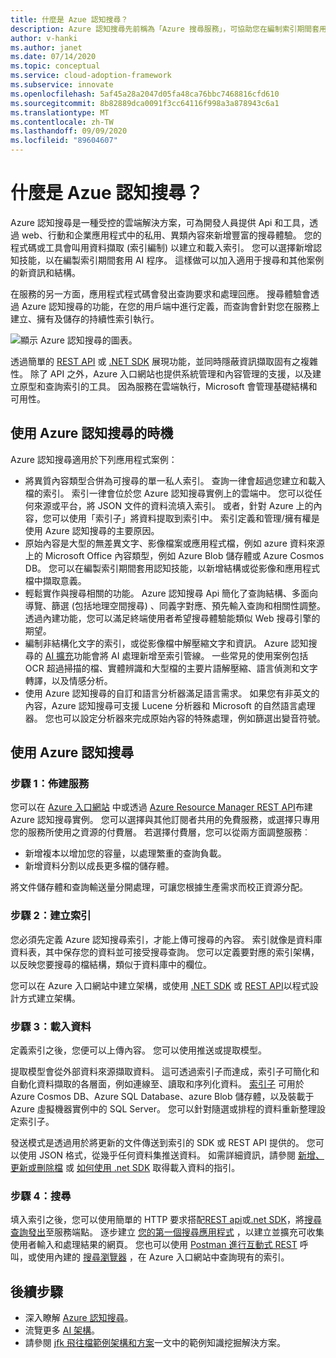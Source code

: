 ```yaml
---
title: 什麼是 Azue 認知搜尋？
description: Azure 認知搜尋先前稱為「Azure 搜尋服務」，可協助您在編制索引期間套用 AI 流程。
author: v-hanki
ms.author: janet
ms.date: 07/14/2020
ms.topic: conceptual
ms.service: cloud-adoption-framework
ms.subservice: innovate
ms.openlocfilehash: 5af45a28a2047d05fa48ca76bbc7468816cfd610
ms.sourcegitcommit: 8b82889dca0091f3cc64116f998a3a878943c6a1
ms.translationtype: MT
ms.contentlocale: zh-TW
ms.lasthandoff: 09/09/2020
ms.locfileid: "89604607"
---
```

<!-- cSpell:ignore Lucene -->

<!-- docutune:casing "JFK Files" -->
<!-- docutune:ignore "Azure Search" -->

# <a name="what-is-azure-cognitive-search"></a>什麼是 Azue 認知搜尋？

Azure 認知搜尋是一種受控的雲端解決方案，可為開發人員提供 Api 和工具，透過 web、行動和企業應用程式中的私用、異類內容來新增豐富的搜尋體驗。 您的程式碼或工具會叫用資料擷取 (索引編制) 以建立和載入索引。 您可以選擇新增認知技能，以在編製索引期間套用 AI 程序。 這樣做可以加入適用于搜尋和其他案例的新資訊和結構。

在服務的另一方面，應用程式程式碼會發出查詢要求和處理回應。 搜尋體驗會透過 Azure 認知搜尋的功能，在您的用戶端中進行定義，而查詢會針對您在服務上建立、擁有及儲存的持續性索引執行。

![顯示 Azure 認知搜尋的圖表。](../../_images/ai-cognitive-search.png)

透過簡單的 [REST API](/rest/api/searchservice/) 或 [.NET SDK](/azure/search/search-howto-dotnet-sdk) 展現功能，並同時隱蔽資訊擷取固有之複雜性。 除了 API 之外，Azure 入口網站也提供系統管理和內容管理的支援，以及建立原型和查詢索引的工具。 因為服務在雲端執行，Microsoft 會管理基礎結構和可用性。

## <a name="when-to-use-azure-cognitive-search"></a>使用 Azure 認知搜尋的時機

Azure 認知搜尋適用於下列應用程式案例：

- 將異質內容類型合併為可搜尋的單一私人索引。 查詢一律會超過您建立和載入檔的索引。 索引一律會位於您 Azure 認知搜尋實例上的雲端中。 您可以從任何來源或平台，將 JSON 文件的資料流填入索引。 或者，針對 Azure 上的內容，您可以使用「索引子」將資料提取到索引中。 索引定義和管理/擁有權是使用 Azure 認知搜尋的主要原因。
- 原始內容是大型的無差異文字、影像檔案或應用程式檔，例如 azure 資料來源上的 Microsoft Office 內容類型，例如 Azure Blob 儲存體或 Azure Cosmos DB。 您可以在編製索引期間套用認知技能，以新增結構或從影像和應用程式檔中擷取意義。
- 輕鬆實作與搜尋相關的功能。 Azure 認知搜尋 Api 簡化了查詢結構、多面向導覽、篩選 (包括地理空間搜尋) 、同義字對應、預先輸入查詢和相關性調整。 透過內建功能，您可以滿足終端使用者希望搜尋體驗能類似 Web 搜尋引擎的期望。
- 編制非結構化文字的索引，或從影像檔中解壓縮文字和資訊。 Azure 認知搜尋的 [AI 擴充](/azure/search/cognitive-search-concept-intro)功能會將 AI 處理新增至索引管線。 一些常見的使用案例包括 OCR 超過掃描的檔、實體辨識和大型檔的主要片語解壓縮、語言偵測和文字轉譯，以及情感分析。
- 使用 Azure 認知搜尋的自訂和語言分析器滿足語言需求。 如果您有非英文的內容，Azure 認知搜尋可支援 Lucene 分析器和 Microsoft 的自然語言處理器。 您也可以設定分析器來完成原始內容的特殊處理，例如篩選出變音符號。

## <a name="use-azure-cognitive-search"></a>使用 Azure 認知搜尋

### <a name="step-1-provision-the-service"></a>步驟 1：佈建服務

您可以在 [Azure 入口網站](https://portal.azure.com/) 中或透過 [Azure Resource Manager REST API](/rest/api/searchmanagement/)布建 Azure 認知搜尋實例。 您可以選擇與其他訂閱者共用的免費服務，或選擇只專用您的服務所使用之資源的付費層。 若選擇付費層，您可以從兩方面調整服務︰

- 新增複本以增加您的容量，以處理繁重的查詢負載。
- 新增資料分割以成長更多檔的儲存體。

將文件儲存體和查詢輸送量分開處理，可讓您根據生產需求而校正資源分配。

### <a name="step-2-create-an-index"></a>步驟 2：建立索引

您必須先定義 Azure 認知搜尋索引，才能上傳可搜尋的內容。 索引就像是資料庫資料表，其中保存您的資料並可接受搜尋查詢。 您可以定義要對應的索引架構，以反映您要搜尋的檔結構，類似于資料庫中的欄位。

您可以在 Azure 入口網站中建立架構，或使用 [.NET SDK](/azure/search/search-howto-dotnet-sdk) 或 [REST API](/rest/api/searchservice/)以程式設計方式建立架構。

### <a name="step-3-load-data"></a>步驟 3：載入資料

定義索引之後，您便可以上傳內容。 您可以使用推送或提取模型。

提取模型會從外部資料來源擷取資料。 這可透過索引子而達成，索引子可簡化和自動化資料擷取的各層面，例如連線至、讀取和序列化資料。 [索引子](/rest/api/searchservice/Indexer-operations) 可用於 Azure Cosmos DB、Azure SQL Database、azure Blob 儲存體，以及裝載于 Azure 虛擬機器實例中的 SQL Server。 您可以針對隨選或排程的資料重新整理設定索引子。

發送模式是透過用於將更新的文件傳送到索引的 SDK 或 REST API 提供的。 您可以使用 JSON 格式，從幾乎任何資料集推送資料。 如需詳細資訊，請參閱 [新增、更新或刪除檔](/rest/api/searchservice/addupdate-or-delete-documents) 或 [如何使用 .net SDK](/azure/search/search-howto-dotnet-sdk) 取得載入資料的指引。

### <a name="step-4-search"></a>步驟 4：搜尋

填入索引之後，您可以使用簡單的 HTTP 要求搭配[REST api](/rest/api/searchservice/search-documents)或[.net SDK](/dotnet/api/microsoft.azure.search.idocumentsoperations?view=azure-dotnet)，將[搜尋查詢發出](/azure/search/search-query-overview)至服務端點。 逐步建立 [您的第一個搜尋應用程式](/azure/search/tutorial-csharp-create-first-app) ，以建立並擴充可收集使用者輸入和處理結果的網頁。 您也可以使用 [Postman 進行互動式 REST](/azure/search/search-get-started-postman) 呼叫，或使用內建的 [搜尋瀏覽器](/azure/search/search-explorer) ，在 Azure 入口網站中查詢現有的索引。

## <a name="next-steps"></a>後續步驟

- 深入瞭解 [Azure 認知搜尋](/azure/search/)。
- 流覽更多 [AI 架構](/azure/architecture/browse/)。
- 請參閱 [jfk 飛往檔範例架構和方案](/azure/architecture/solution-ideas/articles/cognitive-search-with-skillsets)一文中的範例知識挖掘解決方案。
